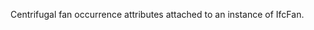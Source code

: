 Centrifugal fan occurrence attributes attached to an instance of IfcFan.

<!-- end of short definition -->

